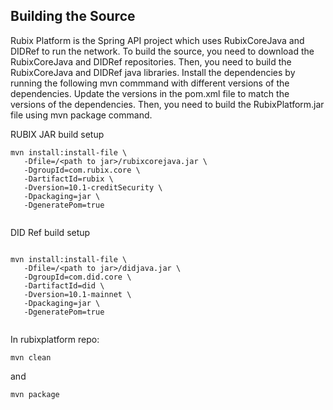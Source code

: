 ## Building the Source

Rubix Platform is the Spring API project which uses RubixCoreJava and DIDRef to run the network. To build the source, you need to download the RubixCoreJava and DIDRef repositories. Then, you need to build the RubixCoreJava and DIDRef java libraries. Install the dependencies by running the following mvn commmand with different versions of the dependencies. Update the versions in the pom.xml file to match the versions of the dependencies. Then, you need to build the RubixPlatform.jar file using mvn package command.


RUBIX JAR build setup  
```
mvn install:install-file \
   -Dfile=/<path to jar>/rubixcorejava.jar \
   -DgroupId=com.rubix.core \
   -DartifactId=rubix \
   -Dversion=10.1-creditSecurity \
   -Dpackaging=jar \
   -DgeneratePom=true
  
 ```


DID Ref build setup

```

mvn install:install-file \
   -Dfile=/<path to jar>/didjava.jar \
   -DgroupId=com.did.core \
   -DartifactId=did \
   -Dversion=10.1-mainnet \
   -Dpackaging=jar \
   -DgeneratePom=true
   
```

In rubixplatform repo:

```
mvn clean
```

and

```
mvn package
```
